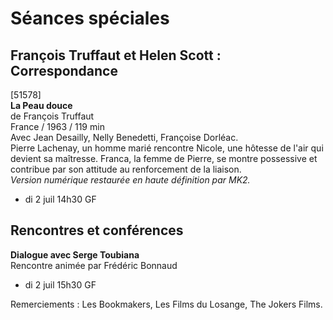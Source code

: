 # Séances spéciales

## François Truffaut et Helen Scott : Correspondance

[51578]  
**La Peau douce**  
de François Truffaut  
France / 1963 / 119 min  
Avec Jean Desailly, Nelly Benedetti, Françoise Dorléac.  
Pierre Lachenay, un homme marié rencontre Nicole, une hôtesse de l'air qui devient sa maîtresse. Franca, la femme de Pierre, se montre possessive et contribue par son attitude au renforcement de la liaison.  
_Version numérique restaurée en haute définition par MK2._

- di 2 juil 14h30 GF

## Rencontres et conférences

**Dialogue avec Serge Toubiana**  
Rencontre animée par Frédéric Bonnaud

- di 2 juil 15h30 GF

Remerciements : Les Bookmakers, Les Films du Losange, The Jokers Films.